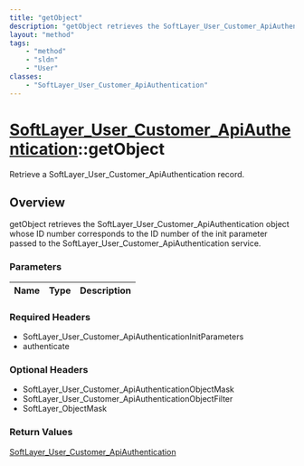 ```yaml
---
title: "getObject"
description: "getObject retrieves the SoftLayer_User_Customer_ApiAuthentication object whose ID number corresponds to the ID number of... "
layout: "method"
tags:
    - "method"
    - "sldn"
    - "User"
classes:
    - "SoftLayer_User_Customer_ApiAuthentication"
---
```

# [SoftLayer_User_Customer_ApiAuthentication](/reference/services/SoftLayer_User_Customer_ApiAuthentication)::getObject

Retrieve a SoftLayer_User_Customer_ApiAuthentication record.


## Overview 
getObject retrieves the SoftLayer_User_Customer_ApiAuthentication object whose ID number corresponds to the ID number of the init parameter passed to the SoftLayer_User_Customer_ApiAuthentication service. 

### Parameters 
|Name | Type | Description |
| --- | --- | --- |


### Required Headers
* SoftLayer_User_Customer_ApiAuthenticationInitParameters
* authenticate

### Optional Headers
* SoftLayer_User_Customer_ApiAuthenticationObjectMask
* SoftLayer_User_Customer_ApiAuthenticationObjectFilter
* SoftLayer_ObjectMask

### Return Values
<a href='/reference/datatypes/SoftLayer_User_Customer_ApiAuthentication'>SoftLayer_User_Customer_ApiAuthentication </a>


